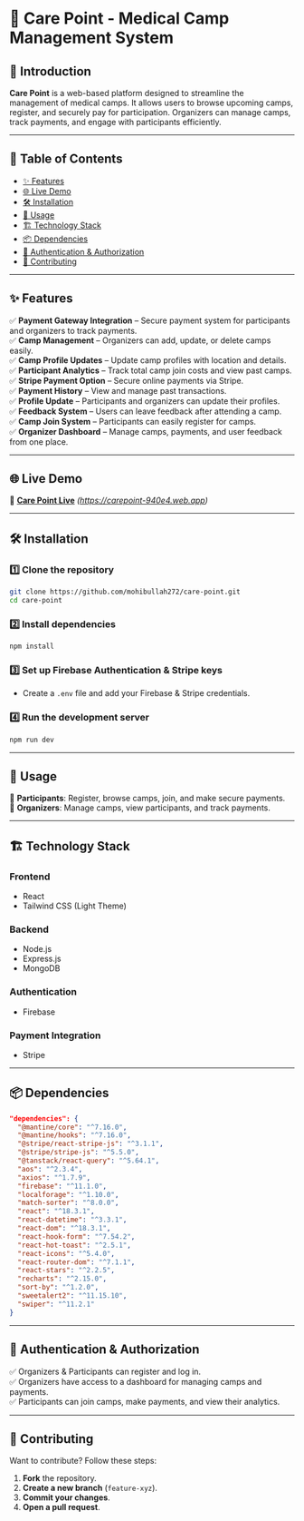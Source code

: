 # 🏥 Care Point - Medical Camp Management System  

## 📌 Introduction  
**Care Point** is a web-based platform designed to streamline the management of medical camps. It allows users to browse upcoming camps, register, and securely pay for participation. Organizers can manage camps, track payments, and engage with participants efficiently.  

---

## 📑 Table of Contents  
- [✨ Features](#-features)  
- [🌐 Live Demo](#-live-demo)  
- [🛠 Installation](#-installation)  
- [🚀 Usage](#-usage)  
- [🏗 Technology Stack](#-technology-stack)  
- [📦 Dependencies](#-dependencies)  
- [🔑 Authentication & Authorization](#-authentication--authorization)  
- [🤝 Contributing](#-contributing)  

---

## ✨ Features  
✅ **Payment Gateway Integration** – Secure payment system for participants and organizers to track payments.  
✅ **Camp Management** – Organizers can add, update, or delete camps easily.  
✅ **Camp Profile Updates** – Update camp profiles with location and details.  
✅ **Participant Analytics** – Track total camp join costs and view past camps.  
✅ **Stripe Payment Option** – Secure online payments via Stripe.  
✅ **Payment History** – View and manage past transactions.  
✅ **Profile Update** – Participants and organizers can update their profiles.  
✅ **Feedback System** – Users can leave feedback after attending a camp.  
✅ **Camp Join System** – Participants can easily register for camps.  
✅ **Organizer Dashboard** – Manage camps, payments, and user feedback from one place.  

---

## 🌐 Live Demo  
🔗 **[Care Point Live](#)** _(https://carepoint-940e4.web.app)_  

---

## 🛠 Installation  

### 1️⃣ Clone the repository  
```bash
git clone https://github.com/mohibullah272/care-point.git  
cd care-point  
```

### 2️⃣ Install dependencies  
```bash
npm install  
```

### 3️⃣ Set up Firebase Authentication & Stripe keys  
- Create a `.env` file and add your Firebase & Stripe credentials.  

### 4️⃣ Run the development server  
```bash
npm run dev  
```

---

## 🚀 Usage  
👤 **Participants**: Register, browse camps, join, and make secure payments.  
📌 **Organizers**: Manage camps, view participants, and track payments.  

---

## 🏗 Technology Stack  

### **Frontend**  
- React  
- Tailwind CSS (Light Theme)  

### **Backend**  
- Node.js  
- Express.js  
- MongoDB  

### **Authentication**  
- Firebase  

### **Payment Integration**  
- Stripe  

---

## 📦 Dependencies  
```json
"dependencies": {
  "@mantine/core": "^7.16.0",
  "@mantine/hooks": "^7.16.0",
  "@stripe/react-stripe-js": "^3.1.1",
  "@stripe/stripe-js": "^5.5.0",
  "@tanstack/react-query": "^5.64.1",
  "aos": "^2.3.4",
  "axios": "^1.7.9",
  "firebase": "^11.1.0",
  "localforage": "^1.10.0",
  "match-sorter": "^8.0.0",
  "react": "^18.3.1",
  "react-datetime": "^3.3.1",
  "react-dom": "^18.3.1",
  "react-hook-form": "^7.54.2",
  "react-hot-toast": "^2.5.1",
  "react-icons": "^5.4.0",
  "react-router-dom": "^7.1.1",
  "react-stars": "^2.2.5",
  "recharts": "^2.15.0",
  "sort-by": "^1.2.0",
  "sweetalert2": "^11.15.10",
  "swiper": "^11.2.1"
}
```

---

## 🔑 Authentication & Authorization  
✅ Organizers & Participants can register and log in.  
✅ Organizers have access to a dashboard for managing camps and payments.  
✅ Participants can join camps, make payments, and view their analytics.  

---

## 🤝 Contributing  
Want to contribute? Follow these steps:  

1. **Fork** the repository.  
2. **Create a new branch** (`feature-xyz`).  
3. **Commit your changes**.  
4. **Open a pull request**.  
